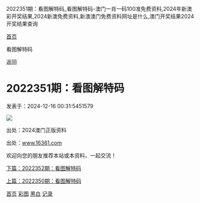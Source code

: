2022351期：看图解特码\_看图解特码-澳门一肖一码100准免费资料,2024年新澳彩开奖结果,2024新澳免费资料,新澳澳门免费资料网址是什么,澳门开奖结果2024开奖结果查询



[首页](/)

看图解特码

返回

2022351期：看图解特码
==============

发表于：2024-12-16 00:31:5451579

![](https://amo.ahhjzh.com:4949/col/351/ktjtx.jpg)

出处：2024澳门正版资料

出处：www.16361.com

欢迎向您的朋友推荐本站或本资料，一起交流！

[下篇：2022352期：看图解特码](/info/293286/2022352期：看图解特码)

[上篇：2022350期：看图解特码](/info/291205/2022350期：看图解特码)

[首页](/)
[彩图](/photo/color)
[黑白](/photo/black)
[记录](/page/history)
